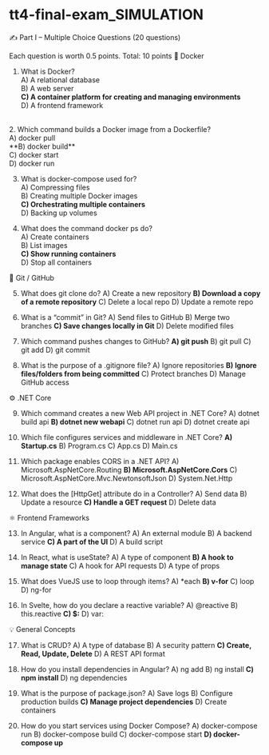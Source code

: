 # tt4-final-exam_SIMULATION

✍️ Part I – Multiple Choice Questions (20 questions)

Each question is worth 0.5 points. Total: 10 points
🐳 Docker

  1. What is Docker?<br>
        A) A relational database<br>
        B) A web server<br>
        **C) A container platform for creating and managing environments**<br>
        D) A frontend framework<br>
<br>
  2. Which command builds a Docker image from a Dockerfile?<br>
        A) docker pull<br>
        **B) docker build**<br>
        C) docker start<br>
        D) docker run<br>

   3. What is docker-compose used for?<br>
        A) Compressing files<br>
        B) Creating multiple Docker images<br>
       **C) Orchestrating multiple containers**<br>
        D) Backing up volumes<br>

  4. What does the command docker ps do?<br>
        A) Create containers<br>
        B) List images<br>
        **C) Show running containers**<br>
        D) Stop all containers<br>

🌿 Git / GitHub

  5. What does git clone do?
        A) Create a new repository
        **B) Download a copy of a remote repository**
        C) Delete a local repo
        D) Update a remote repo

  6.  What is a “commit” in Git?
        A) Send files to GitHub
        B) Merge two branches
        **C) Save changes locally in Git**
        D) Delete modified files

  7.  Which command pushes changes to GitHub?
        **A) git push**
        B) git pull
        C) git add
        D) git commit

  8.  What is the purpose of a .gitignore file?
        A) Ignore repositories
       **B) Ignore files/folders from being committed**
        C) Protect branches
        D) Manage GitHub access

⚙️ .NET Core

  9.  Which command creates a new Web API project in .NET Core?
        A) dotnet build api
        **B) dotnet new webapi**
        C) dotnet run api
        D) dotnet create api

  10.  Which file configures services and middleware in .NET Core?
    **A) Startup.cs**
    B) Program.cs
    C) App.cs
    D) Main.cs

   11. Which package enables CORS in a .NET API?
    A) Microsoft.AspNetCore.Routing
    **B) Microsoft.AspNetCore.Cors**
    C) Microsoft.AspNetCore.Mvc.NewtonsoftJson
    D) System.Net.Http

  12. What does the [HttpGet] attribute do in a Controller?
    A) Send data
    B) Update a resource
    **C) Handle a GET request**
    D) Delete data

⚛️ Frontend Frameworks

  13. In Angular, what is a component?
    A) An external module
    B) A backend service
    **C) A part of the UI**
    D) A build script

  14. In React, what is useState?
    A) A type of component
    **B) A hook to manage state**
    C) A hook for API requests
    D) A type of props

   15. What does VueJS use to loop through items?
    A) *each
    **B) v-for**
    C) loop
    D) ng-for

  16. In Svelte, how do you declare a reactive variable?
    A) @reactive
    B) this.reactive
    **C) $:**
    D) var:

💡 General Concepts

  17. What is CRUD?
    A) A type of database
    B) A security pattern
    **C) Create, Read, Update, Delete**
    D) A REST API format

  18. How do you install dependencies in Angular?
    A) ng add
    B) ng install
    **C) npm install**
    D) ng dependencies

  19. What is the purpose of package.json?
    A) Save logs
    B) Configure production builds
    **C) Manage project dependencies**
    D) Create containers

  20. How do you start services using Docker Compose?
    A) docker-compose run
    B) docker-compose build
    C) docker-compose start
   **D) docker-compose up**
